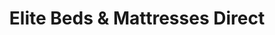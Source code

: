 ---
title: "Elite Beds & Mattresses Direct"
url: /devizes/elite-beds-and-mattresses-direct/
shop: bed
---
